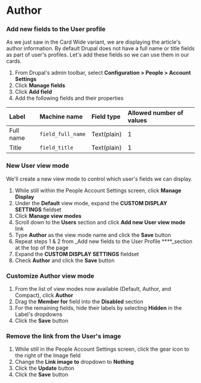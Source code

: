 # Author

### Add new fields to the User profile  

As we just saw in the Card Wide variant, we are displaying the article's author information.  By default Drupal does not have a full name or title fields as part of user's profiles.  Let's add these fields so we can use them in our cards.

1. From Drupal's admin toolbar, select **Configuration &gt; People &gt; Account Settings**
2. Click **Manage fields**
3. Click **Add field**
4. Add the following fields and their properties

| Label | Machine name | Field type | Allowed number of values |
| :--- | :--- | :--- | :--- |
| Full name | `field_full_name` | Text\(plain\) | 1 |
| Title | `field_title` | Text\(plain\) | 1 |

### New User view mode

We'll create a new view mode to control which user's fields we can display.

1. While still within the People Account Settings screen, click **Manage Display**
2. Under the **Default** view mode, expand the **CUSTOM DISPLAY SETTINGS** fieldset
3. Click **Manage view modes**
4. Scroll down to the **Users** section and click **Add new User view mode** link
5. Type **Author** as the view mode name and click the **Save** button
6. Repeat steps 1 & 2 from _Add new fields to the User Profile ****_section at the top of the page
7. Expand the **CUSTOM DISPLAY SETTINGS** fieldset
8. Check **Author** and click the **Save** button

### Customize Author view mode

1. From the list of view modes now available \(Default, Author, and Compact\), click **Author**
2. Drag the **Member for** field into the **Disabled** section
3. For the remaining fields, hide their labels by selecting **Hidden** in the Label's dropdowns
4. Click the **Save** button

### Remove the link from the User's image

1. While still in the People Account Settings screen, click the gear icon to the right of the Image field
2. Change the **Link image to** dropdown to **Nothing**
3. Click the **Update** button
4. Click the **Save** button

